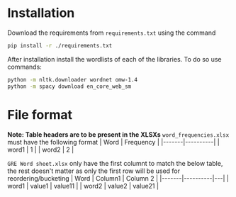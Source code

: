 # Installation

Download the requirements from `requirements.txt` using the command

```bash
pip install -r ./requirements.txt
```

After installation install the wordlists of each of the libraries. To do so use commands:

```bash
python -m nltk.downloader wordnet omw-1.4
python -m spacy download en_core_web_sm
```

# File format

**Note: Table headers are to be present in the XLSXs**
`word_frequencies.xlsx` must have the following format
| Word | Frequency |
|-------|----------|
| word1 | 1 |
| word2 | 2 |

`GRE Word sheet.xlsx` only have the first columnt to match the below table, the rest doesn't matter as only the first row will be used for reordering/bucketing
| Word | Column1 | Column 2 |
|-------|----------|---|
| word1 | value1 | value11 |
| word2 | value2 | value21 |
